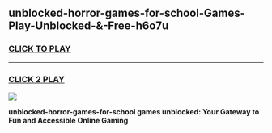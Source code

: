 
## unblocked-horror-games-for-school-Games-Play-Unblocked-&-Free-h6o7u
<h3>
<a href="https://premium76.site?title=unblocked-horror-games-for-school&ref=24A">CLICK TO PLAY</a></h3>
<hr>

<h3>
<a href="https://premium76.site?title=unblocked-horror-games-for-school&ref=24A">CLICK 2 PLAY</a>
  
</h3>

<a href="https://premium76.site?title=unblocked-horror-games-for-school&ref=24A"><img src="https://clearcache.store/games.png"></a>


**unblocked-horror-games-for-school games unblocked: Your Gateway to Fun and Accessible Online Gaming**
